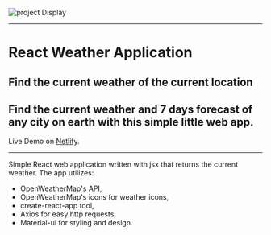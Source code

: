 ![project Display]("./src/assets/w1.png")

---

# React Weather Application

## Find the current weather of the current location

## Find the current weather and 7 days forecast of any city on earth with this simple little web app.

Live Demo on [Netlify](https://monitor-weather.netlify.app).

---

Simple React web application written with jsx that returns the current weather. The app utilizes:

- OpenWeatherMap's API,
- OpenWeatherMap's icons for weather icons,
- create-react-app tool,
- Axios for easy http requests,
- Material-ui for styling and design.
